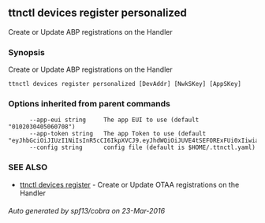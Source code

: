 ## ttnctl devices register personalized

Create or Update ABP registrations on the Handler

### Synopsis


Create or Update ABP registrations on the Handler

```
ttnctl devices register personalized [DevAddr] [NwkSKey] [AppSKey]
```

### Options inherited from parent commands

```
      --app-eui string     The app EUI to use (default "0102030405060708")
      --app-token string   The app Token to use (default "eyJhbGciOiJIUzI1NiIsInR5cCI6IkpXVCJ9.eyJhdWQiOiJUVE4tSEFORExFUi0xIiwiaXNzIjoiVGhlVGhpbmdzVGhlTmV0d29yayIsInN1YiI6IjAxMDIwMzA0MDUwNjA3MDgifQ.zMHNXAVgQj672lwwDVmfYshpMvPwm6A8oNWJ7teGS2A")
      --config string      config file (default is $HOME/.ttnctl.yaml)
```

### SEE ALSO
* [ttnctl devices register](ttnctl_devices_register)	 - Create or Update OTAA registrations on the Handler

###### Auto generated by spf13/cobra on 23-Mar-2016
